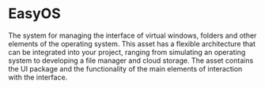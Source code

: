 # EasyOS
The system for managing the interface of virtual windows, folders and other elements of the operating system. This asset has a flexible architecture that can be integrated into your project, ranging from simulating an operating system to developing a file manager and cloud storage. The asset contains the UI package and the functionality of the main elements of interaction with the interface.
